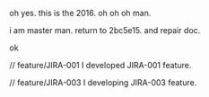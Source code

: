 oh yes.
this is the 2016.
oh oh oh man.

i am master man.
return to 2bc5e15. and repair doc.

ok

// feature/JIRA-001
I developed JIRA-001 feature.

// feature/JIRA-003
I developing JIRA-003 feature.